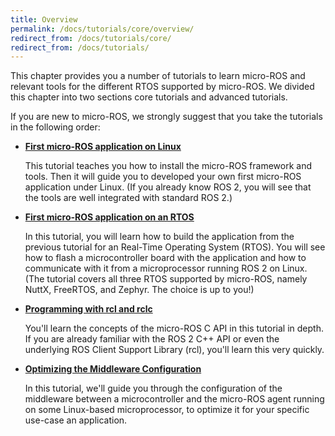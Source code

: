 ```yaml
---
title: Overview
permalink: /docs/tutorials/core/overview/
redirect_from: /docs/tutorials/core/
redirect_from: /docs/tutorials/
---
```


This chapter provides you a number of tutorials to learn micro-ROS and relevant tools for the different RTOS supported by micro-ROS. We divided this chapter into two sections core tutorials and advanced tutorials.

If you are new to micro-ROS, we strongly suggest that you take the tutorials in the following order:

* [**First micro-ROS application on Linux**](../first_application_linux/)

  This tutorial teaches you how to install the micro-ROS framework and tools. Then it will guide you to developed your own first micro-ROS application under Linux. (If you already know ROS 2, you will see that the tools are well integrated with standard ROS 2.)

* [**First micro-ROS application on an RTOS**](../first_application_RTOS/)

  In this tutorial, you will learn how to build the application from the previous tutorial for an Real-Time Operating System (RTOS). You will see how to flash a microcontroller board with the application and how to communicate with it from a microprocessor running ROS 2 on Linux. (The tutorial covers all three RTOS supported by micro-ROS, namely NuttX, FreeRTOS, and Zephyr. The choice is up to you!)

* [**Programming with rcl and rclc**](../programming_rcl_rclc/)

  You'll learn the concepts of the micro-ROS C API in this tutorial in depth. If you are already familiar with the ROS 2 C++ API or even the underlying ROS Client Support Library (rcl), you'll learn this very quickly.

* [**Optimizing the Middleware Configuration**](../microxrcedds_rmw_configuration/)

  In this tutorial, we'll guide you through the configuration of the middleware between a microcontroller and the micro-ROS agent running on some Linux-based microprocessor, to optimize it for your specific use-case an application.
